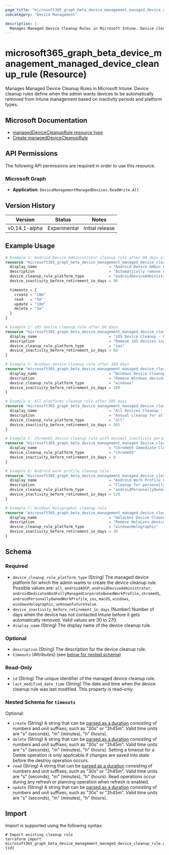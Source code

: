 ```yaml
---
page_title: "microsoft365_graph_beta_device_management_managed_device_cleanup_rule Resource - terraform-provider-microsoft365"
subcategory: "Device Management"

description: |-
  Manages Managed Device Cleanup Rules in Microsoft Intune. Device cleanup rules define when the admin wants devices to be automatically removed from Intune management based on inactivity periods and platform types.
---
```


# microsoft365_graph_beta_device_management_managed_device_cleanup_rule (Resource)

Manages Managed Device Cleanup Rules in Microsoft Intune. Device cleanup rules define when the admin wants devices to be automatically removed from Intune management based on inactivity periods and platform types.

## Microsoft Documentation

- [managedDeviceCleanupRule resource type](https://learn.microsoft.com/en-us/graph/api/resources/intune-devices-manageddevicecleanuprule?view=graph-rest-beta)
- [Create managedDeviceCleanupRule](https://learn.microsoft.com/en-us/graph/api/intune-devices-manageddevicecleanuprule-create?view=graph-rest-beta)

## API Permissions

The following API permissions are required in order to use this resource.

### Microsoft Graph

- **Application**: `DeviceManagementManagedDevices.ReadWrite.All`

## Version History

| Version | Status | Notes |
|---------|--------|-------|
| v0.14.1-alpha | Experimental | Initial release |

## Example Usage

```terraform
# Example 1: Android Device Administrator cleanup rule after 90 days of inactivity
resource "microsoft365_graph_beta_device_management_managed_device_cleanup_rule" "android_da_cleanup" {
  display_name                                = "Android Device Admin Cleanup - 90 Days"
  description                                 = "Automatically remove Android Device Administrator devices that haven't contacted Intune for 90 days"
  device_cleanup_rule_platform_type           = "androidDeviceAdministrator"
  device_inactivity_before_retirement_in_days = 90

  timeouts = {
    create = "10m"
    read   = "5m"
    update = "10m"
    delete = "5m"
  }
}

# Example 2: iOS device cleanup rule after 60 days
resource "microsoft365_graph_beta_device_management_managed_device_cleanup_rule" "ios_cleanup" {
  display_name                                = "iOS Device Cleanup - 60 Days"
  description                                 = "Remove iOS devices inactive for 60 days"
  device_cleanup_rule_platform_type           = "ios"
  device_inactivity_before_retirement_in_days = 60
}

# Example 3: Windows device cleanup rule after 180 days
resource "microsoft365_graph_beta_device_management_managed_device_cleanup_rule" "windows_cleanup" {
  display_name                                = "Windows Device Cleanup - 180 Days"
  description                                 = "Remove Windows devices that haven't synced for 6 months"
  device_cleanup_rule_platform_type           = "windows"
  device_inactivity_before_retirement_in_days = 180
}

# Example 4: All platforms cleanup rule after 365 days
resource "microsoft365_graph_beta_device_management_managed_device_cleanup_rule" "all_platforms_cleanup" {
  display_name                                = "All Devices Cleanup - 1 Year"
  description                                 = "Annual cleanup for all device types"
  device_cleanup_rule_platform_type           = "all"
  device_inactivity_before_retirement_in_days = 365
}

# Example 5: ChromeOS device cleanup rule with minimal inactivity period
resource "microsoft365_graph_beta_device_management_managed_device_cleanup_rule" "chromeos_immediate" {
  display_name                                = "ChromeOS Immediate Cleanup"
  device_cleanup_rule_platform_type           = "chromeOS"
  device_inactivity_before_retirement_in_days = 0
}

# Example 6: Android work profile cleanup rule
resource "microsoft365_graph_beta_device_management_managed_device_cleanup_rule" "android_work_profile" {
  display_name                                = "Android Work Profile Cleanup"
  description                                 = "Cleanup for personally owned devices with work profiles"
  device_cleanup_rule_platform_type           = "androidPersonallyOwnedWorkProfile"
  device_inactivity_before_retirement_in_days = 120
}

# Example 7: Windows Holographic cleanup rule
resource "microsoft365_graph_beta_device_management_managed_device_cleanup_rule" "hololens_cleanup" {
  display_name                                = "HoloLens Device Cleanup"
  description                                 = "Remove HoloLens devices after extended inactivity"
  device_cleanup_rule_platform_type           = "windowsHolographic"
  device_inactivity_before_retirement_in_days = 30
}
```

<!-- schema generated by tfplugindocs -->
## Schema

### Required

- `device_cleanup_rule_platform_type` (String) The managed device platform for which the admin wants to create the device cleanup rule. Possible values are: `all`, `androidAOSP`, `androidDeviceAdministrator`, `androidDedicatedAndFullyManagedCorporateOwnedWorkProfile`, `chromeOS`, `androidPersonallyOwnedWorkProfile`, `ios`, `macOS`, `windows`, `windowsHolographic`, `unknownFutureValue`.
- `device_inactivity_before_retirement_in_days` (Number) Number of days when the device has not contacted Intune before it gets automatically removed. Valid values are 30 to 270.
- `display_name` (String) The display name of the device cleanup rule.

### Optional

- `description` (String) The description for the device cleanup rule.
- `timeouts` (Attributes) (see [below for nested schema](#nestedatt--timeouts))

### Read-Only

- `id` (String) The unique identifier of the managed device cleanup rule.
- `last_modified_date_time` (String) The date and time when the device cleanup rule was last modified. This property is read-only.

<a id="nestedatt--timeouts"></a>
### Nested Schema for `timeouts`

Optional:

- `create` (String) A string that can be [parsed as a duration](https://pkg.go.dev/time#ParseDuration) consisting of numbers and unit suffixes, such as "30s" or "2h45m". Valid time units are "s" (seconds), "m" (minutes), "h" (hours).
- `delete` (String) A string that can be [parsed as a duration](https://pkg.go.dev/time#ParseDuration) consisting of numbers and unit suffixes, such as "30s" or "2h45m". Valid time units are "s" (seconds), "m" (minutes), "h" (hours). Setting a timeout for a Delete operation is only applicable if changes are saved into state before the destroy operation occurs.
- `read` (String) A string that can be [parsed as a duration](https://pkg.go.dev/time#ParseDuration) consisting of numbers and unit suffixes, such as "30s" or "2h45m". Valid time units are "s" (seconds), "m" (minutes), "h" (hours). Read operations occur during any refresh or planning operation when refresh is enabled.
- `update` (String) A string that can be [parsed as a duration](https://pkg.go.dev/time#ParseDuration) consisting of numbers and unit suffixes, such as "30s" or "2h45m". Valid time units are "s" (seconds), "m" (minutes), "h" (hours).

## Import

Import is supported using the following syntax:

```shell
# Import existing cleanup rule
terraform import microsoft365_graph_beta_device_management_managed_device_cleanup_rule.example {id}
```